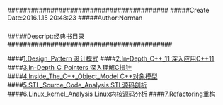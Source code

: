 #########################################
#####Create Date:2016.1.15 20:48:23
#####Author:Norman
#####
#####Descript:经典书目录
##########################################

####[1.Design_Pattern 设计模式](./Design_Pattern)
####[2.In-Depth_C++_11 深入应用C++11](./In-Depth_C++_11)
####[3.In-Depth_C_Pointers 深入理解C指针](./In-Depth_C_Pointers)
####[4.Inside_The_C++_Object_Model C++对象模型](./Inside_The_C++_Object_Model)
####[5.STL_Source_Code_Analysis STL源码剖析](./STL_Source_Code_Analysis)
####[6.Linux_kernel_Analysis Linux内核源码分析](./Linux_kernel_Analysis)
####[7.Refactoring重构](./Refactoring)
